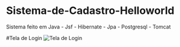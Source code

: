 # Sistema-de-Cadastro-Helloworld
Sistema feito em Java - Jsf - Hibernate - Jpa - Postgresql - Tomcat

#Tela de Login
![Tela de Login](https://user-images.githubusercontent.com/74872760/103972452-cdad0f00-514b-11eb-8216-c86984c672b2.png)
